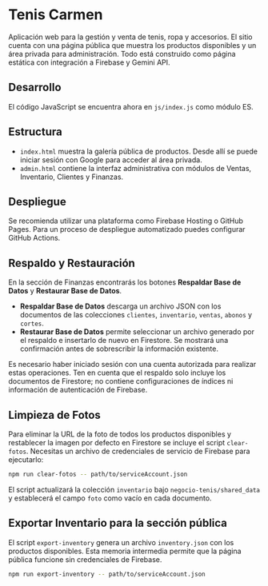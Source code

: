 # Tenis Carmen

Aplicación web para la gestión y venta de tenis, ropa y accesorios. El sitio cuenta con una página pública que muestra los productos disponibles y un área privada para administración. Todo está construido como página estática con integración a Firebase y Gemini API.

## Desarrollo

El código JavaScript se encuentra ahora en `js/index.js` como módulo ES.

## Estructura

* `index.html` muestra la galería pública de productos. Desde allí se puede iniciar sesión con Google para acceder al área privada.
* `admin.html` contiene la interfaz administrativa con módulos de Ventas, Inventario, Clientes y Finanzas.

## Despliegue

Se recomienda utilizar una plataforma como Firebase Hosting o GitHub Pages. Para un proceso de despliegue automatizado puedes configurar GitHub Actions.

## Respaldo y Restauración

En la sección de Finanzas encontrarás los botones **Respaldar Base de Datos** y **Restaurar Base de Datos**.

- **Respaldar Base de Datos** descarga un archivo JSON con los documentos de las colecciones `clientes`, `inventario`, `ventas`, `abonos` y `cortes`.
- **Restaurar Base de Datos** permite seleccionar un archivo generado por el respaldo e insertarlo de nuevo en Firestore. Se mostrará una confirmación antes de sobrescribir la información existente.

Es necesario haber iniciado sesión con una cuenta autorizada para realizar estas operaciones. Ten en cuenta que el respaldo solo incluye los documentos de Firestore; no contiene configuraciones de índices ni información de autenticación de Firebase.

## Limpieza de Fotos

Para eliminar la URL de la foto de todos los productos disponibles y restablecer la imagen por defecto en Firestore se incluye el script `clear-fotos`. Necesitas un archivo de credenciales de servicio de Firebase para ejecutarlo:

```bash
npm run clear-fotos -- path/to/serviceAccount.json
```

El script actualizará la colección `inventario` bajo `negocio-tenis/shared_data` y establecerá el campo `foto` como vacío en cada documento.

## Exportar Inventario para la sección pública

El script `export-inventory` genera un archivo `inventory.json` con los productos disponibles. Esta memoria intermedia permite que la página pública funcione sin credenciales de Firebase.

```bash
npm run export-inventory -- path/to/serviceAccount.json
```

